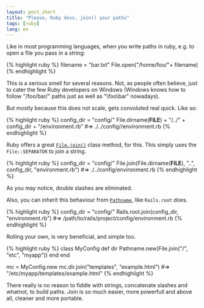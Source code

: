 ```yaml
---
layout: post_short
title: "Please, Ruby devs, join() your paths"
tags: [ruby]
lang: en
---
```


Like in most programming languages, when you write paths in ruby, e.g. to open a file you pass in a string:

{% highlight ruby %}
filename = "bar.txt"
File.open("/home/foo/"+ filename)
{% endhighlight %}

This is a serious smell for several reasons. Not, as people often
believe, just to cater the few Ruby developers on Windows (Windows knows how to follow
"/foo/bar/" paths just as well as "\foo\bar" nowadays).

But mostly because this does not scale, gets convoluted real quick. Like
so:

{% highlight ruby %}
config_dir = "config/"
File.dirname(__FILE__) + "/../" + config_dir + "/environment.rb"
#=> ./../config//environment.rb
{% endhighlight %}

Ruby offers a great [`File.join()`](http://apidock.com/ruby/File/join/class?q=file.join) class method, for this. This simply uses the `File::SEPARATOR` to join a string.

{% highlight ruby %}
config_dir = "config/"
File.join(File.dirname(__FILE__), "..", config_dir, "environment.rb")
#=> ./../config/environment.rb
{% endhighlight %}

As you may notice, double slashes are eliminated.

Also, you can inherit this behaviour from [`Pathname`](http://www.ruby-doc.org/stdlib-1.9.3/libdoc/pathname/rdoc/Pathname.html), like `Rails.root` does. 

{% highlight ruby %}
config_dir = "config/"
Rails.root.join(config_dir, "environment.rb")
#=> /path/to/rails/project/config/environment.rb
{% endhighlight %}

Rolling your own, is very beneficial, and simple too.

{% highlight ruby %}
class MyConfig
  def dir
    Pathname.new(File.join("/", "etc", "myapp"))
  end
end

mc = MyConfig.new
mc.dir.join("templates", "example.html")
#=> "/etc/myapp/templates/example.html"
{% endhighlight %}

There really is no reason to fiddle with strings, concatenate slashes
and whatnot, to build paths. Join is so much easier, more powerfull and
above all, cleaner and more portable.
